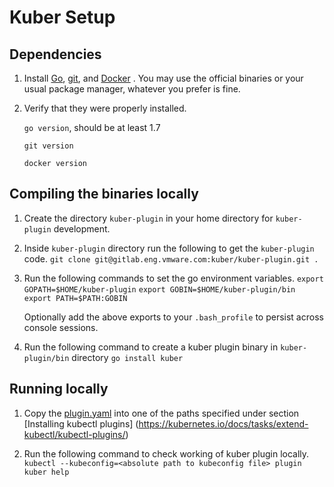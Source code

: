 # Kuber Setup #

## Dependencies ##

1. Install [Go](https://golang.org/dl/), [git](https://git-scm.com/downloads),
   and [Docker](https://www.docker.com/) . You may use the official binaries or 
   your usual package manager, whatever you prefer is fine.

1. Verify that they were properly installed.

   `go version`, should be at least 1.7

   `git version`

   `docker version`

## Compiling the binaries locally ##

1. Create the directory `kuber-plugin` in your home directory for `kuber-plugin` 
   development.
   
1. Inside `kuber-plugin` directory run the following to get the `kuber-plugin`
    code.
     `git clone git@gitlab.eng.vmware.com:kuber/kuber-plugin.git .`

1. Run the following commands to set the go environment variables.
	`export GOPATH=$HOME/kuber-plugin`
	`export GOBIN=$HOME/kuber-plugin/bin`
	`export PATH=$PATH:GOBIN`
	
	Optionally add the above exports to your `.bash_profile` to persist across 
	console sessions.

1. Run the following command to create a kuber plugin binary in 
   `kuber-plugin/bin` directory
    `go install kuber`


## Running locally ##

1. Copy the [plugin.yaml](plugin.yaml) into one of the paths specified under 
   section [Installing kubectl plugins]
   (https://kubernetes.io/docs/tasks/extend-kubectl/kubectl-plugins/)

1. Run the following command to check working of kuber plugin locally.
    `kubectl --kubeconfig=<absolute path to kubeconfig file> plugin kuber help`